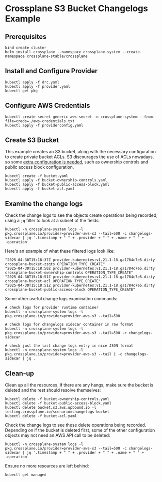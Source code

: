 # Crossplane S3 Bucket Changelogs Example

## Prerequisites
```
kind create cluster
helm install crossplane --namespace crossplane-system --create-namespace crossplane-stable/crossplane
```

## Install and Configure Provider
```
kubectl apply -f drc.yaml
kubectl apply -f provider.yaml
kubectl get pkg
```

## Configure AWS Credentials
```
kubectl create secret generic aws-secret -n crossplane-system --from-file=creds=./aws-credentials.txt
kubectl apply -f providerconfig.yaml
```

## Create S3 Bucket

This example creates an S3 bucket, along with the necessary configuration to
create private bucket ACLs. S3 discourages the use of ACLs nowadays, so some
[extra configuration is
needed](https://www.learnaws.org/2023/08/26/aws-s3-bucket-does-not-allow-acls/),
such as ownership controls and public access block configuration.
```
kubectl create -f bucket.yaml
kubectl apply -f bucket-ownership-controls.yaml
kubectl apply -f bucket-public-access-block.yaml
kubectl apply -f bucket-acl.yaml
```

## Examine the change logs

Check the change logs to see the objects create operations being recorded, using
a `jq` filter to look at a subset of the fields:
```
kubectl -n crossplane-system logs -l pkg.crossplane.io/provider=provider-aws-s3 --tail=500 -c changelogs-sidecar | jq '.timestamp + " " + .provider + " " + .name + " " + .operation'
```

Here's an example of what these filtered logs look like:
```
"2025-04-30T15:18:37Z provider-kubernetes:v1.21.1-18.ga1784c7e5.dirty crossplane-bucket-zzgts OPERATION_TYPE_CREATE"
"2025-04-30T15:18:50Z provider-kubernetes:v1.21.1-18.ga1784c7e5.dirty crossplane-bucket-ownership-controls OPERATION_TYPE_CREATE"
"2025-04-30T15:18:51Z provider-kubernetes:v1.21.1-18.ga1784c7e5.dirty crossplane-bucket-acl OPERATION_TYPE_CREATE"
"2025-04-30T15:18:51Z provider-kubernetes:v1.21.1-18.ga1784c7e5.dirty crossplane-bucket-public-access-block OPERATION_TYPE_CREATE"
```

Some other useful change logs examination commands:
```
# check logs for provider runtime container
kubectl -n crossplane-system logs -l pkg.crossplane.io/provider=provider-aws-s3 --tail=500

# check logs for changelogs sidecar container in raw format
kubectl -n crossplane-system logs -l pkg.crossplane.io/provider=provider-aws-s3 --tail=500 -c changelogs-sidecar

# check just the last change logs entry in nice JSON format
kubectl -n crossplane-system logs -l pkg.crossplane.io/provider=provider-aws-s3 --tail 1 -c changelogs-sidecar | jq .
```

## Clean-up

Clean up all the resources, if there are any hangs, make sure the bucket is
deleted and the rest should resolve themselves:
```
kubectl delete -f bucket-ownership-controls.yaml
kubectl delete -f bucket-public-access-block.yaml
kubectl delete bucket.s3.aws.upbound.io -l testing.crossplane.io/scenario=changelogs-bucket
kubectl delete -f bucket-acl.yaml
```

Check the change logs to see these delete operations being recorded. Depending
on if the bucket is deleted first, some of the other configuration objects may
not need an AWS API call to be deleted:
```
kubectl -n crossplane-system logs -l pkg.crossplane.io/provider=provider-aws-s3 --tail=500 -c changelogs-sidecar | jq '.timestamp + " " + .provider + " " + .name + " " + .operation'
```

Ensure no more resources are left behind:
```
kubectl get managed
```